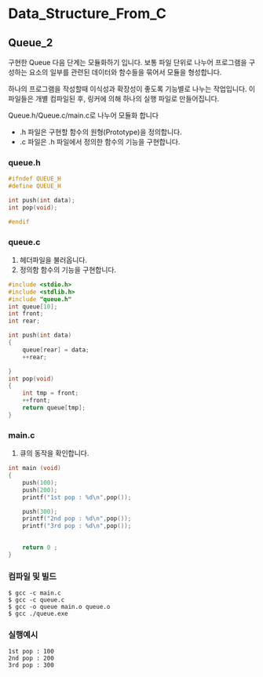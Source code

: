 # Data_Structure_From_C
## Queue_2
구현한 Queue 다음 단계는 모듈화하기 입니다.
보통 파일 단위로 나누어 프로그램을 구성하는 요소의 일부를 관련된 데이터와 함수들을 묶어서 모듈을 형성합니다.

하나의 프로그램을 작성할때 이식성과 확장성이 좋도록 기능별로 나누는 작업입니다. 이 파일들은 개별 컴파일된 후, 링커에 의해 하나의 실행 파일로 만들어집니다.

  Queue.h/Queue.c/main.c로 나누어 모듈화 합니다
  - .h 파일은 구현할 함수의 원형(Prototype)을 정의합니다.
  - .c 파일은 .h 파일에서 정의한 함수의 기능을 구현합니다.


### queue.h
```c
#ifndef QUEUE_H
#define QUEUE_H

int push(int data);
int pop(void);

#endif
```

### queue.c
  1. 헤더파일을 불러옵니다.
  2. 정의함 함수의 기능을 구현합니다.
```c
#include <stdio.h>
#include <stdlib.h>
#include "queue.h"
int queue[10];
int front;
int rear;

int push(int data)
{
    queue[rear] = data;
    ++rear;

}
int pop(void)
{
    int tmp = front;
    ++front;
    return queue[tmp];
}


```

### main.c
  1. 큐의 동작을 확인합니다.
```c
int main (void)
{
    push(100);
    push(200);
    printf("1st pop : %d\n",pop());

    push(300);
    printf("2nd pop : %d\n",pop());
    printf("3rd pop : %d\n",pop());
    

    return 0 ;
}
```

### 컴파일 및 빌드
```
$ gcc -c main.c
$ gcc -c queue.c
$ gcc -o queue main.o queue.o
$ gcc ./queue.exe
```
### 실행예시
```
1st pop : 100
2nd pop : 200
3rd pop : 300
```
